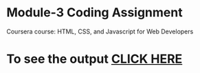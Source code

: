 

# Module-3 Coding Assignment

Coursera course: HTML, CSS, and Javascript for Web Developers

# To see the output [CLICK HERE](https://jitendra310.github.io/Coursera-HTML-CSS-and-JavaScript-for-Web-Developers/Assignments/module-3/index.html)

